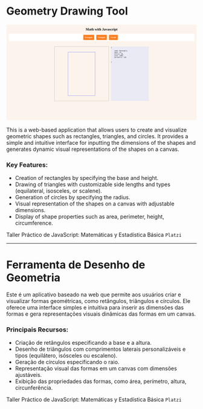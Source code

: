 # Geometry Drawing Tool

![img](./print.png)

This is a web-based application that allows users to create and visualize geometric shapes such as rectangles, triangles, and circles. It provides a simple and intuitive interface for inputting the dimensions of the shapes and generates dynamic visual representations of the shapes on a canvas.

### Key Features:

- Creation of rectangles by specifying the base and height.
- Drawing of triangles with customizable side lengths and types (equilateral, isosceles, or scalene).
- Generation of circles by specifying the radius.
- Visual representation of the shapes on a canvas with adjustable dimensions.
- Display of shape properties such as area, perimeter, height, circumference.

Taller Práctico de JavaScript: Matemáticas y Estadística Básica
`Platzi`

---

# Ferramenta de Desenho de Geometria

Este é um aplicativo baseado na web que permite aos usuários criar e visualizar formas geométricas, como retângulos, triângulos e círculos. Ele oferece uma interface simples e intuitiva para inserir as dimensões das formas e gera representações visuais dinâmicas das formas em um canvas.

### Principais Recursos:

- Criação de retângulos especificando a base e a altura.
- Desenho de triângulos com comprimentos laterais personalizáveis e tipos (equilátero, isósceles ou escaleno).
- Geração de círculos especificando o raio.
- Representação visual das formas em um canvas com dimensões ajustáveis.
- Exibição das propriedades das formas, como área, perímetro, altura, circunferência.

Taller Práctico de JavaScript: Matemáticas y Estadística Básica
`Platzi`